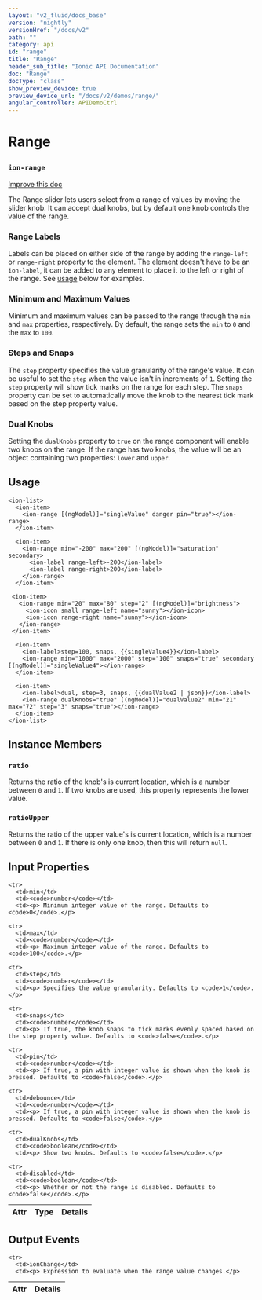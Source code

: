 ```yaml
---
layout: "v2_fluid/docs_base"
version: "nightly"
versionHref: "/docs/v2"
path: ""
category: api
id: "range"
title: "Range"
header_sub_title: "Ionic API Documentation"
doc: "Range"
docType: "class"
show_preview_device: true
preview_device_url: "/docs/v2/demos/range/"
angular_controller: APIDemoCtrl 
---
```










<h1 class="api-title">
<a class="anchor" name="range" href="#range"></a>

Range
<h3><code>ion-range</code></h3>






</h1>

<a class="improve-v2-docs" href="http://github.com/driftyco/ionic/edit/master//src/components/range/range.ts#L105">
Improve this doc
</a>






<p>The Range slider lets users select from a range of values by moving
the slider knob. It can accept dual knobs, but by default one knob
controls the value of the range.</p>
<h3 id="range-labels">Range Labels</h3>
<p>Labels can be placed on either side of the range by adding the
<code>range-left</code> or <code>range-right</code> property to the element. The element
doesn&#39;t have to be an <code>ion-label</code>, it can be added to any element
to place it to the left or right of the range. See <a href="#usage">usage</a>
below for examples.</p>
<h3 id="minimum-and-maximum-values">Minimum and Maximum Values</h3>
<p>Minimum and maximum values can be passed to the range through the <code>min</code>
and <code>max</code> properties, respectively. By default, the range sets the <code>min</code>
to <code>0</code> and the <code>max</code> to <code>100</code>.</p>
<h3 id="steps-and-snaps">Steps and Snaps</h3>
<p>The <code>step</code> property specifies the value granularity of the range&#39;s value.
It can be useful to set the <code>step</code> when the value isn&#39;t in increments of <code>1</code>.
Setting the <code>step</code> property will show tick marks on the range for each step.
The <code>snaps</code> property can be set to automatically move the knob to the nearest
tick mark based on the step property value.</p>
<h3 id="dual-knobs">Dual Knobs</h3>
<p>Setting the <code>dualKnobs</code> property to <code>true</code> on the range component will
enable two knobs on the range. If the range has two knobs, the value will
be an object containing two properties: <code>lower</code> and <code>upper</code>.</p>





<!-- @usage tag -->

<h2><a class="anchor" name="usage" href="#usage"></a>Usage</h2>

<pre><code class="lang-html">&lt;ion-list&gt;
  &lt;ion-item&gt;
    &lt;ion-range [(ngModel)]=&quot;singleValue&quot; danger pin=&quot;true&quot;&gt;&lt;/ion-range&gt;
  &lt;/ion-item&gt;

  &lt;ion-item&gt;
    &lt;ion-range min=&quot;-200&quot; max=&quot;200&quot; [(ngModel)]=&quot;saturation&quot; secondary&gt;
      &lt;ion-label range-left&gt;-200&lt;/ion-label&gt;
      &lt;ion-label range-right&gt;200&lt;/ion-label&gt;
    &lt;/ion-range&gt;
  &lt;/ion-item&gt;

 &lt;ion-item&gt;
   &lt;ion-range min=&quot;20&quot; max=&quot;80&quot; step=&quot;2&quot; [(ngModel)]=&quot;brightness&quot;&gt;
     &lt;ion-icon small range-left name=&quot;sunny&quot;&gt;&lt;/ion-icon&gt;
     &lt;ion-icon range-right name=&quot;sunny&quot;&gt;&lt;/ion-icon&gt;
   &lt;/ion-range&gt;
 &lt;/ion-item&gt;

  &lt;ion-item&gt;
    &lt;ion-label&gt;step=100, snaps, {{singleValue4}}&lt;/ion-label&gt;
    &lt;ion-range min=&quot;1000&quot; max=&quot;2000&quot; step=&quot;100&quot; snaps=&quot;true&quot; secondary [(ngModel)]=&quot;singleValue4&quot;&gt;&lt;/ion-range&gt;
  &lt;/ion-item&gt;

  &lt;ion-item&gt;
    &lt;ion-label&gt;dual, step=3, snaps, {{dualValue2 | json}}&lt;/ion-label&gt;
    &lt;ion-range dualKnobs=&quot;true&quot; [(ngModel)]=&quot;dualValue2&quot; min=&quot;21&quot; max=&quot;72&quot; step=&quot;3&quot; snaps=&quot;true&quot;&gt;&lt;/ion-range&gt;
  &lt;/ion-item&gt;
&lt;/ion-list&gt;
</code></pre>




<!-- @property tags -->



<!-- instance methods on the class -->

<h2><a class="anchor" name="instance-members" href="#instance-members"></a>Instance Members</h2>

<div id="ratio"></div>

<h3>
<a class="anchor" name="ratio" href="#ratio"></a>
<code>ratio</code>
  

</h3>

Returns the ratio of the knob's is current location, which is a number between `0` and `1`.
If two knobs are used, this property represents the lower value.











<div id="ratioUpper"></div>

<h3>
<a class="anchor" name="ratioUpper" href="#ratioUpper"></a>
<code>ratioUpper</code>
  

</h3>

Returns the ratio of the upper value's is current location, which is a number between `0` and `1`.
If there is only one knob, then this will return `null`.










<!-- input methods on the class -->
<h2><a class="anchor" name="input-properties" href="#input-properties"></a>Input Properties</h2>
<table class="table param-table" style="margin:0;">
  <thead>
    <tr>
      <th>Attr</th>
      <th>Type</th>
      <th>Details</th>
    </tr>
  </thead>
  <tbody>
    
    <tr>
      <td>min</td>
      <td><code>number</code></td>
      <td><p> Minimum integer value of the range. Defaults to <code>0</code>.</p>
</td>
    </tr>
    
    <tr>
      <td>max</td>
      <td><code>number</code></td>
      <td><p> Maximum integer value of the range. Defaults to <code>100</code>.</p>
</td>
    </tr>
    
    <tr>
      <td>step</td>
      <td><code>number</code></td>
      <td><p> Specifies the value granularity. Defaults to <code>1</code>.</p>
</td>
    </tr>
    
    <tr>
      <td>snaps</td>
      <td><code>number</code></td>
      <td><p> If true, the knob snaps to tick marks evenly spaced based on the step property value. Defaults to <code>false</code>.</p>
</td>
    </tr>
    
    <tr>
      <td>pin</td>
      <td><code>number</code></td>
      <td><p> If true, a pin with integer value is shown when the knob is pressed. Defaults to <code>false</code>.</p>
</td>
    </tr>
    
    <tr>
      <td>debounce</td>
      <td><code>number</code></td>
      <td><p> If true, a pin with integer value is shown when the knob is pressed. Defaults to <code>false</code>.</p>
</td>
    </tr>
    
    <tr>
      <td>dualKnobs</td>
      <td><code>boolean</code></td>
      <td><p> Show two knobs. Defaults to <code>false</code>.</p>
</td>
    </tr>
    
    <tr>
      <td>disabled</td>
      <td><code>boolean</code></td>
      <td><p> Whether or not the range is disabled. Defaults to <code>false</code>.</p>
</td>
    </tr>
    
  </tbody>
</table>
<!-- output events on the class -->
<h2><a class="anchor" name="output-events" href="#output-events"></a>Output Events</h2>
<table class="table param-table" style="margin:0;">
  <thead>
    <tr>
      <th>Attr</th>
      <th>Details</th>
    </tr>
  </thead>
  <tbody>
    
    <tr>
      <td>ionChange</td>
      <td><p> Expression to evaluate when the range value changes.</p>
</td>
    </tr>
    
  </tbody>
</table>


<!-- related link --><!-- end content block -->


<!-- end body block -->

